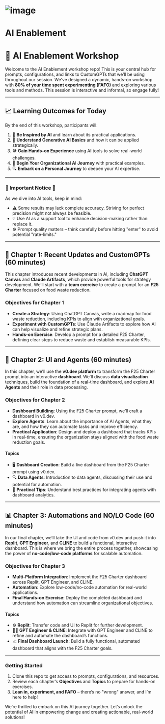 # ![image](https://github.com/user-attachments/assets/cc885429-952e-4b6d-8631-e15c15eae738)
       
# AI Enablement

# 🤖 AI Enablement Workshop

Welcome to the AI Enablement workshop repo! This is your central hub for prompts, configurations, and links to CustomGPTs that we’ll be using throughout our session. We've designed a dynamic, hands-on workshop with **80% of your time spent experimenting (FAFO)** and exploring various tools and methods. This session is interactive and informal, so engage fully!

---

## 📈 Learning Outcomes for Today

By the end of this workshop, participants will:

1. 🌟 **Be Inspired by AI** and learn about its practical applications.
2. 🧠 **Understand Generative AI Basics** and how it can be applied strategically.
3. 🛠️ **Gain Hands-on Experience** using AI tools to solve real-world challenges.
4. 🚀 **Begin Your Organizational AI Journey** with practical examples.
5. 🔍 **Embark on a Personal Journey** to deepen your AI expertise.

---

### 🚨 Important Notice 🚨

As we dive into AI tools, keep in mind:

- ⚠️ Some results may lack complete accuracy. Striving for perfect precision might not always be feasible.
- 💡 Use AI as a support tool to enhance decision-making rather than replace it.
- ⚙️ Prompt quality matters – think carefully before hitting "enter" to avoid potential "rate-limits."

---

## 🦾 Chapter 1: Recent Updates and CustomGPTs (60 minutes)

This chapter introduces recent developments in AI, including **ChatGPT Canvas** and **Claude Artifacts**, which provide powerful tools for strategy development. We’ll start with a **team exercise** to create a prompt for an **F25 Charter** focused on food waste reduction.

### Objectives for Chapter 1
- **Create a Strategy**: Using ChatGPT Canvas, write a roadmap for food waste reduction, including KPIs to align with organizational goals.
- **Experiment with CustomGPTs**: Use Claude Artifacts to explore how AI can help visualize and refine strategic plans.
- **Hands-on Exercise**: Develop a prompt for a detailed F25 Charter, defining clear steps to reduce waste and establish measurable KPIs.

---

## 🚀 Chapter 2: UI and Agents (60 minutes)

In this chapter, we’ll use the **v0.dev platform** to transform the F25 Charter prompt into an interactive **dashboard**. We'll discuss **data visualization** techniques, build the foundation of a real-time dashboard, and explore **AI Agents** and their role in data processing.

### Objectives for Chapter 2
- **Dashboard Building**: Using the F25 Charter prompt, we’ll craft a dashboard in v0.dev.
- **Explore Agents**: Learn about the importance of AI Agents, what they are, and how they can automate tasks and improve efficiency.
- **Practical Application**: Design and deploy a dashboard that tracks KPIs in real-time, ensuring the organization stays aligned with the food waste reduction goals.

#### Topics
- 🖥️ **Dashboard Creation**: Build a live dashboard from the F25 Charter prompt using v0.dev.
- 🔍 **Data Agents**: Introduction to data agents, discussing their use and potential for automation.
- 🤖 **Practical Tips**: Understand best practices for integrating agents with dashboard analytics.

---

## 📊 Chapter 3: Automations and NO/LO Code (60 minutes)

In our final chapter, we’ll take the UI and code from v0.dev and push it into **Replit**, **GPT Engineer**, and **CLINE** to build a functional, interactive dashboard. This is where we bring the entire process together, showcasing the power of **no-code/low-code platforms** for scalable automation.

### Objectives for Chapter 3
- **Multi-Platform Integration**: Implement the F25 Charter dashboard across Replit, GPT Engineer, and CLINE.
- **Automation**: Explore low-code/no-code automation for real-world applications.
- **Final Hands-on Exercise**: Deploy the completed dashboard and understand how automation can streamline organizational objectives.

#### Topics
- ⚙️ **Replit**: Transfer code and UI to Replit for further development.
- 🧑‍💻 **GPT Engineer & CLINE**: Integrate with GPT Engineer and CLINE to refine and automate the dashboard’s functions.
- 📈 **Final Dashboard Launch**: Build a fully functional, automated dashboard that aligns with the F25 Charter goals.

---

### Getting Started

1. Clone this repo to get access to prompts, configurations, and resources.
2. Review each chapter’s **Objectives** and **Topics** to prepare for hands-on exercises.
3. **Lean in, experiment, and FAFO** – there’s no "wrong" answer, and I’m here to help!

We’re thrilled to embark on this AI journey together. Let’s unlock the potential of AI in empowering change and creating actionable, real-world solutions!
